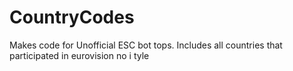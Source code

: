 # CountryCodes
Makes code for Unofficial ESC bot tops. Includes all countries that participated in eurovision
no i tyle
